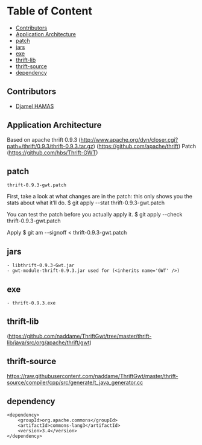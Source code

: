 # Table of Content
* [Contributors](#contributors)
* [Application Architecture](#application-architecture)
* [patch](#patch)
* [jars](#jars)
* [exe](#exe)
* [thrift-lib](#thrift-lib)
* [thrift-source](#thrift-source)
* [dependency](#dependency)

## <a name="contributors"></a>Contributors

* [Djamel HAMAS](https://www.linkedin.com/in/jamelhamas)

## <a name="application-architecture"></a>Application Architecture

Based on apache thrift 0.9.3 
(http://www.apache.org/dyn/closer.cgi?path=/thrift/0.9.3/thrift-0.9.3.tar.gz)
(https://github.com/apache/thrift)
Patch (https://github.com/hbs/Thrift-GWT)

## <a name="patch"></a>patch
    thrift-0.9.3-gwt.patch
First, take a look at what changes are in the patch: this only shows you the stats about what it’ll do.
    $ git apply --stat thrift-0.9.3-gwt.patch

You can test the patch before you actually apply it.
    $ git apply --check thrift-0.9.3-gwt.patch

Apply
    $ git am --signoff < thrift-0.9.3-gwt.patch



## <a name="jars"></a>jars
    - libthrift-0.9.3-Gwt.jar
    - gwt-module-thrift-0.9.3.jar used for (<inherits name='GWT' />)
## <a name="exe"></a>exe
    - thrift-0.9.3.exe

## <a name="thrift-lib"></a>thrift-lib
(https://github.com/naddame/ThriftGwt/tree/master/thrift-lib/java/src/org/apache/thrift/gwt)

## <a name="thrift-source"></a>thrift-source
https://raw.githubusercontent.com/naddame/ThriftGwt/master/thrift-source/compiler/cpp/src/generate/t_java_generator.cc

## <a name="dependency"></a>dependency
    <dependency>
        <groupId>org.apache.commons</groupId>
        <artifactId>commons-lang3</artifactId>
        <version>3.4</version>
    </dependency>
